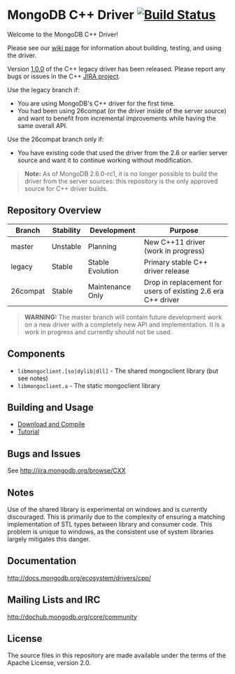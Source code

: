 # MongoDB C++ Driver [![Build Status](https://travis-ci.org/mongodb/mongo-cxx-driver.svg?branch=legacy)](https://travis-ci.org/mongodb/mongo-cxx-driver)
Welcome to the MongoDB C++ Driver!

Please see our [wiki page](https://github.com/mongodb/mongo-cxx-driver/wiki/Download%20and%20Compile) for information about building, testing, and using the driver.

  Version [1.0.0](https://github.com/mongodb/mongo-cxx-driver/releases/tag/legacy-1.0.0)
  of the C++ legacy driver has been released. Please report any bugs or issues in the C++ [JIRA project](http://jira.mongodb.org/browse/CXX).

Use the legacy branch if:

 - You are using MongoDB's C++ driver for the first time.
 - You had been using 26compat (or the driver inside of the server source) and want to benefit from incremental improvements while having the same overall API.

Use the 26compat branch only if:

 - You have existing code that used the driver from the 2.6 or earlier server source and want it to continue working without modification.

> **Note:** As of MongoDB 2.6.0-rc1, it is no longer possible to build the driver from the server sources: this repository is the only approved source for C++ driver builds.

## Repository Overview

| Branch   | Stability   | Development       | Purpose                                                      |
| -------- | ------------| ----------------- | -----------------------------------------------------        |
| master   | Unstable    | Planning          | New C++11 driver (work in progress)                          |
| legacy   | Stable      | Stable Evolution  | Primary stable C++ driver release                            |
| 26compat | Stable      | Maintenance Only  | Drop in replacement for users of existing 2.6 era C++ driver |

> **WARNING:** The master branch will contain future development work on a new driver with a completely new API and implementation. It is a work in progress and currently should not be used.

## Components

  - `libmongoclient.[so|dylib|dll]` - The shared mongoclient library (but see notes)
  - `libmongoclient.a` - The static mongoclient library

## Building and Usage

 - [Download and Compile](https://github.com/mongodb/mongo-cxx-driver/wiki/Download%20and%20Compile)
 - [Tutorial](https://github.com/mongodb/mongo-cxx-driver/wiki/Tutorial)

## Bugs and Issues

  See http://jira.mongodb.org/browse/CXX

## Notes

  Use of the shared library is experimental on windows and is currently
  discouraged. This is primarily due to the complexity of ensuring a matching
  implementation of STL types between library and consumer code. This problem
  is unique to windows, as the consistent use of system libraries largely
  mitigates this danger.

## Documentation

  http://docs.mongodb.org/ecosystem/drivers/cpp/

## Mailing Lists and IRC

  http://dochub.mongodb.org/core/community

## License

  The source files in this repository are made available under the terms of the
  Apache License, version 2.0.

